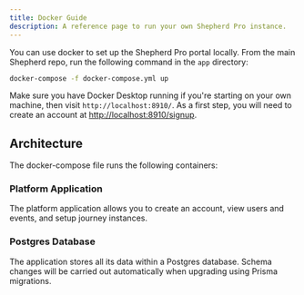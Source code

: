 ```yaml
---
title: Docker Guide
description: A reference page to run your own Shepherd Pro instance.
---
```


You can use docker to set up the Shepherd Pro portal locally. From the main Shepherd repo, run the following command in the `app` directory:

```bash
docker-compose -f docker-compose.yml up
```

Make sure you have Docker Desktop running if you're starting on your own machine, then visit `http://localhost:8910/`. As a first step, you will need to create an account at [http://localhost:8910/signup](http://localhost:8910/signup).

## Architecture

The docker-compose file runs the following containers:

### Platform Application

The platform application allows you to create an account, view users and events, and setup journey instances. 

### Postgres Database

The application stores all its data within a Postgres database. Schema changes will be carried out automatically when
upgrading using Prisma migrations.
